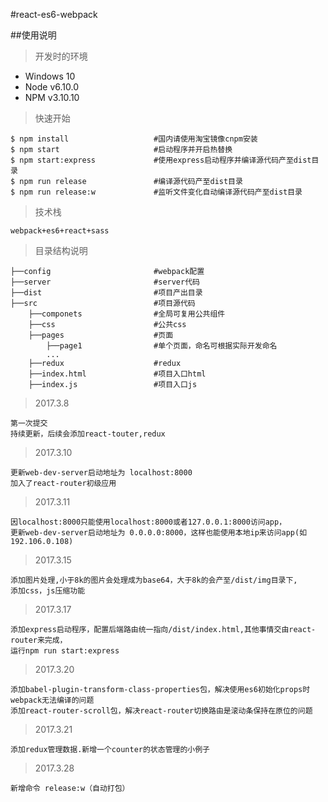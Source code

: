 #react-es6-webpack

##使用说明

> 开发时的环境

- Windows 10
- Node v6.10.0
- NPM v3.10.10

> 快速开始

```
$ npm install                   #国内请使用淘宝镜像cnpm安装
$ npm start                     #启动程序并开启热替换
$ npm start:express             #使用express启动程序并编译源代码产至dist目录
$ npm run release               #编译源代码产至dist目录
$ npm run release:w             #监听文件变化自动编译源代码产至dist目录
```

> 技术栈
```
webpack+es6+react+sass
```

> 目录结构说明
```
├──config                       #webpack配置
├──server                       #server代码
├──dist                         #项目产出目录
├──src                          #项目源代码
    ├──componets                #全局可复用公共组件
    ├──css                      #公共css
    ├──pages                    #页面
        ├──page1                #单个页面，命名可根据实际开发命名
        ...
    ├──redux                    #redux
    ├──index.html               #项目入口html
    ├──index.js                 #项目入口js
```

> 2017.3.8
```
第一次提交
持续更新，后续会添加react-touter,redux
```

> 2017.3.10
```
更新web-dev-server启动地址为 localhost:8000
加入了react-router初级应用
```

> 2017.3.11
```
因localhost:8000只能使用localhost:8000或者127.0.0.1:8000访问app，
更新web-dev-server启动地址为 0.0.0.0:8000，这样也能使用本地ip来访问app(如192.106.0.108)
```

> 2017.3.15
```
添加图片处理,小于8k的图片会处理成为base64，大于8k的会产至/dist/img目录下,
添加css，js压缩功能
```

> 2017.3.17
```
添加express启动程序，配置后端路由统一指向/dist/index.html,其他事情交由react-router来完成，
运行npm run start:express
```

> 2017.3.20
```
添加babel-plugin-transform-class-properties包，解决使用es6初始化props时webpack无法编译的问题
添加react-router-scroll包，解决react-router切换路由是滚动条保持在原位的问题
```

> 2017.3.21
```
添加redux管理数据.新增一个counter的状态管理的小例子
```

> 2017.3.28
```
新增命令 release:w（自动打包）
```
